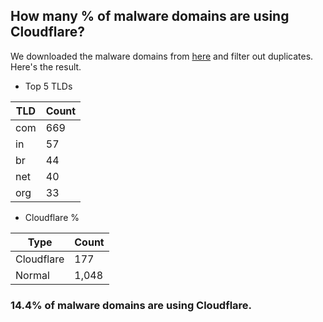 ## How many % of malware domains are using Cloudflare?


We downloaded the malware domains from [here](https://urlhaus.abuse.ch) and filter out duplicates.
Here's the result.


[//]: # (start replacement)


- Top 5 TLDs

| TLD | Count |
| --- | --- |
| com | 669 |
| in | 57 |
| br | 44 |
| net | 40 |
| org | 33 |


- Cloudflare %

| Type | Count |
| --- | --- |
| Cloudflare | 177 |
| Normal | 1,048 |


### 14.4% of malware domains are using Cloudflare.